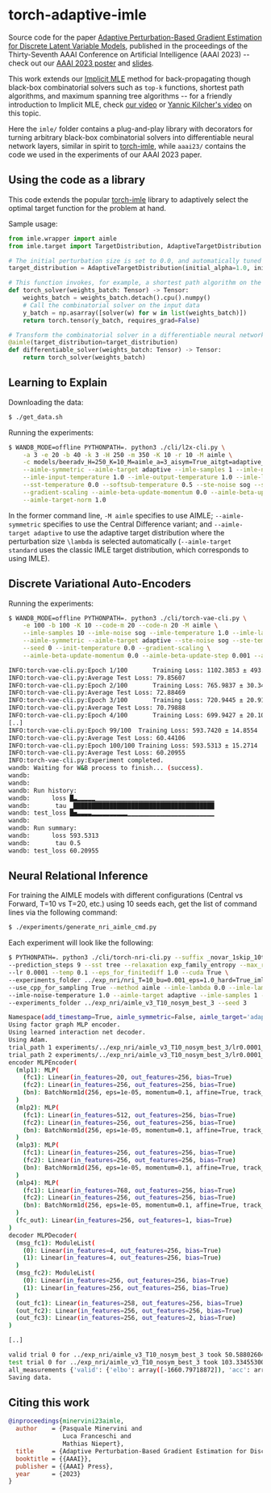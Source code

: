 # torch-adaptive-imle

Source code for the paper [Adaptive Perturbation-Based Gradient Estimation for Discrete Latent Variable Models](https://arxiv.org/abs/2209.04862), published in the proceedings of the Thirty-Seventh AAAI Conference on Artificial Intelligence (AAAI 2023) -- check out our [AAAI 2023 poster](http://data.neuralnoise.com/AIMLE_AAAI23_poster.pdf) and [slides](http://data.neuralnoise.com/AIMLE_AAAI23_slides.pdf).

This work extends our [Implicit MLE](https://arxiv.org/abs/2106.01798) method for back-propagating though black-box combinatorial solvers such as `top-k` functions, shortest path algorithms, and maximum spanning tree algorithms -- for a friendly introduction to Implicit MLE, check [our video](https://www.youtube.com/watch?v=hb2b0K2PTxI) or [Yannic Kilcher's video](https://www.youtube.com/watch?v=W2UT8NjUqrk) on this topic.

Here the `imle/` folder contains a plug-and-play library with decorators for turning arbitrary black-box combinatorial solvers into differentiable neural network layers, similar in spirit to [torch-imle](https://github.com/uclnlp/torch-imle), while `aaai23/` contains the code we used in the experiments of our AAAI 2023 paper.

## Using the code as a library

This code extends the popular [torch-imle](https://github.com/uclnlp/torch-imle) library to adaptively select the optimal target function for the problem at hand.

Sample usage:

```python
from imle.wrapper import aimle
from imle.target import TargetDistribution, AdaptiveTargetDistribution

# The initial perturbation size is set to 0.0, and automatically tuned by the model during training
target_distribution = AdaptiveTargetDistribution(initial_alpha=1.0, initial_beta=0.0)

# This function invokes, for example, a shortest path algorithm on the inputs `weights_batch`
def torch_solver(weights_batch: Tensor) -> Tensor:
    weights_batch = weights_batch.detach().cpu().numpy()
    # Call the combinatorial solver on the input data
    y_batch = np.asarray([solver(w) for w in list(weights_batch)])
    return torch.tensor(y_batch, requires_grad=False)

# Transform the combinatorial solver in a differentiable neural network layer by adding a simple decorator
@aimle(target_distribution=target_distribution)
def differentiable_solver(weights_batch: Tensor) -> Tensor:
    return torch_solver(weights_batch)
```

## Learning to Explain

Downloading the data:

```bash
$ ./get_data.sh
```

Running the experiments:

```bash
$ WANDB_MODE=offline PYTHONPATH=. python3 ./cli/l2x-cli.py \
    -a 3 -e 20 -b 40 -k 3 -H 250 -m 350 -K 10 -r 10 -M aimle \
    -c models/beeradv_H=250_K=10_M=aimle_a=3_aisym=True_aitgt=adaptive_b=40_bm=0.0_bu=0.0001_e=20_ilmd=0.0_inoise=gumbel_ismp=1_itmp=1.0_k=3_m=350_r=10_scale=True_sst_temp=0.0_ssub_tmp=0.5_ste_noise=sog_ste_tmp=0.0_tn=1.0.pt \
    --aimle-symmetric --aimle-target adaptive --imle-samples 1 --imle-noise gumbel \
    --imle-input-temperature 1.0 --imle-output-temperature 1.0 --imle-lambda 0.0 \
    --sst-temperature 0.0 --softsub-temperature 0.5 --ste-noise sog --ste-temperature 0.0 \
    --gradient-scaling --aimle-beta-update-momentum 0.0 --aimle-beta-update-step 0.0001 \
    --aimle-target-norm 1.0
```

In the former command line, `-M aimle` specifies to use AIMLE; `--aimle-symmetric` specifies to use the Central Difference variant; and `--aimle-target adaptive` to use the adaptive target distribution where the perturbation size `\lambda` is selected automatically (`--aimle-target standard` uses the classic IMLE target distribution, which corresponds to using IMLE).

## Discrete Variational Auto-Encoders

Running the experiments:

```bash
$ WANDB_MODE=offline PYTHONPATH=. python3 ./cli/torch-vae-cli.py \
    -e 100 -b 100 -K 10 --code-m 20 --code-n 20 -M aimle \
    --imle-samples 10 --imle-noise sog --imle-temperature 1.0 --imle-lambda 0.0 \
    --aimle-symmetric --aimle-target adaptive --ste-noise sog --ste-temperature 0.0 \
    --seed 0 --init-temperature 0.0 --gradient-scaling \
    --aimle-beta-update-momentum 0.0 --aimle-beta-update-step 0.001 --aimle-target-norm 10.0

INFO:torch-vae-cli.py:Epoch 1/100       Training Loss: 1102.3853 ± 493.7140     Temperature: 0.00000    Beta: 0.60000
INFO:torch-vae-cli.py:Average Test Loss: 79.85607
INFO:torch-vae-cli.py:Epoch 2/100       Training Loss: 765.9837 ± 30.3491       Temperature: 0.50000    Beta: 1.05800
INFO:torch-vae-cli.py:Average Test Loss: 72.88469
INFO:torch-vae-cli.py:Epoch 3/100       Training Loss: 720.9445 ± 20.9125       Temperature: 0.50000    Beta: 1.05600
INFO:torch-vae-cli.py:Average Test Loss: 70.79888
INFO:torch-vae-cli.py:Epoch 4/100       Training Loss: 699.9427 ± 20.1001       Temperature: 0.50000    Beta: 1.06400
[..]
INFO:torch-vae-cli.py:Epoch 99/100	Training Loss: 593.7420 ± 14.8554	Temperature: 0.50000	Beta: 0.29800
INFO:torch-vae-cli.py:Average Test Loss: 60.44106
INFO:torch-vae-cli.py:Epoch 100/100	Training Loss: 593.5313 ± 15.2714	Temperature: 0.50000	Beta: 0.27000
INFO:torch-vae-cli.py:Average Test Loss: 60.20955
INFO:torch-vae-cli.py:Experiment completed.
wandb: Waiting for W&B process to finish... (success).
wandb:                                                                                
wandb: 
wandb: Run history:
wandb:      loss █▃▂▂▂▂▂▁▁▁▁▁▁▁▁▁▁▁▁▁▁▁▁▁▁▁▁▁▁▁▁▁▁▁▁▁▁▁▁▁
wandb:       tau ▁███████████████████████████████████████
wandb: test_loss █▅▃▃▃▃▂▂▂▂▂▂▂▂▂▂▁▁▁▁▁▁▁▁▁▁▁▁▁▁▁▁▁▁▁▁▁▁▁▁
wandb: 
wandb: Run summary:
wandb:      loss 593.5313
wandb:       tau 0.5
wandb: test_loss 60.20955
```

## Neural Relational Inference

For training the AIMLE models with different configurations (Central vs Forward, T=10 vs T=20, etc.) using 10 seeds each, get the list of command lines via the following command:

```bash
$ ./experiments/generate_nri_aimle_cmd.py
```

Each experiment will look like the following:

```bash
$ PYTHONPATH=. python3 ./cli/torch-nri-cli.py --suffix _novar_1skip_10t_1r_graph10 --timesteps 10 \
--prediction_steps 9 --sst tree --relaxation exp_family_entropy --max_range 15 --symmeterize_logits True \
--lr 0.0001 --temp 0.1 --eps_for_finitediff 1.0 --cuda True \
--experiments_folder ../exp_nri/nri_T=10_bu=0.001_eps=1.0_hard=True_imle_samples=1_lmbda=0.0_lr=0.0001_method=aimle_noise=sog_noise_temp=1.0_scaling=False_sst=tree_symmetric=False_target=adaptive_temp=0.1 \
--use_cpp_for_sampling True --method aimle --imle-lambda 0.0 --imle-lambda-update-step 0.001 --imle-noise sog \
--imle-noise-temperature 1.0 --aimle-target adaptive --imle-samples 1 --hard True --st True \
--experiments_folder ../exp_nri/aimle_v3_T10_nosym_best_3 --seed 3

Namespace(add_timestamp=True, aimle_symmetric=False, aimle_target='adaptive', batch_size=128, cuda=False, dec_weight_decay=0.0, decoder_dropout=0.0, decoder_hidden=256, dims=2, edge_metric_num_samples=1, edge_types=2, ema_for_loss=0.99, enc_weight_decay=0.0, encoder_dropout=0.0, encoder_hidden=256, eps_for_finitediff=1.0, eval_batch_size=100, eval_edge_metric_bs=10000, eval_every=500, experiment_name=None, experiments_folder='../exp_nri/aimle_v3_T10_nosym_best_3', factor=True, gamma=0.5, gradient_scaling=False, hard=True, imle_lambda=0.0, imle_lambda_update_step=0.001, imle_noise='sog', imle_noise_temperature=1.0, imle_samples=1, log_edge_metric_train=False, log_edge_metric_val=True, lr=0.0001, lr_decay=200, max_range=15.0, max_steps=None, method='aimle', mode='eval', num_iterations=50000, num_rounds=1, num_samples=1, num_vertices=10, prediction_steps=9, reinforce_baseline='ema', relaxation='exp_family_entropy', save_best_model=True, seed=3, skip_first=False, sst='tree', st=True, suffix='_novar_1skip_10t_1r_graph10', symmeterize_logits=True, temp=0.1, timesteps=10, use_cpp_for_edge_metric=False, use_cpp_for_sampling=True, use_gumbels_for_kl=True, use_nvil=False, use_reinforce=False, var=5e-05, verbose=False)
Using factor graph MLP encoder.
Using learned interaction net decoder.
Using Adam.
trial_path 1 experiments/../exp_nri/aimle_v3_T10_nosym_best_3/lr0.0001_temp0.1_encwd0.0_decwd0.0_3 True
trial_path 2 experiments/../exp_nri/aimle_v3_T10_nosym_best_3/lr0.0001_temp0.1_encwd0.0_decwd0.0_3/train_and_val_measurements.pkl True
encoder MLPEncoder(
  (mlp1): MLP(
    (fc1): Linear(in_features=20, out_features=256, bias=True)
    (fc2): Linear(in_features=256, out_features=256, bias=True)
    (bn): BatchNorm1d(256, eps=1e-05, momentum=0.1, affine=True, track_running_stats=True)
  )
  (mlp2): MLP(
    (fc1): Linear(in_features=512, out_features=256, bias=True)
    (fc2): Linear(in_features=256, out_features=256, bias=True)
    (bn): BatchNorm1d(256, eps=1e-05, momentum=0.1, affine=True, track_running_stats=True)
  )
  (mlp3): MLP(
    (fc1): Linear(in_features=256, out_features=256, bias=True)
    (fc2): Linear(in_features=256, out_features=256, bias=True)
    (bn): BatchNorm1d(256, eps=1e-05, momentum=0.1, affine=True, track_running_stats=True)
  )
  (mlp4): MLP(
    (fc1): Linear(in_features=768, out_features=256, bias=True)
    (fc2): Linear(in_features=256, out_features=256, bias=True)
    (bn): BatchNorm1d(256, eps=1e-05, momentum=0.1, affine=True, track_running_stats=True)
  )
  (fc_out): Linear(in_features=256, out_features=1, bias=True)
)
decoder MLPDecoder(
  (msg_fc1): ModuleList(
    (0): Linear(in_features=4, out_features=256, bias=True)
    (1): Linear(in_features=4, out_features=256, bias=True)
  )
  (msg_fc2): ModuleList(
    (0): Linear(in_features=256, out_features=256, bias=True)
    (1): Linear(in_features=256, out_features=256, bias=True)
  )
  (out_fc1): Linear(in_features=258, out_features=256, bias=True)
  (out_fc2): Linear(in_features=256, out_features=256, bias=True)
  (out_fc3): Linear(in_features=256, out_features=2, bias=True)
)

[..]

valid trial 0 for ../exp_nri/aimle_v3_T10_nosym_best_3 took 50.58802604675293s.
test trial 0 for ../exp_nri/aimle_v3_T10_nosym_best_3 took 103.33455300331116s.
all_measurements {'valid': {'elbo': array([-1660.79718872]), 'acc': array([0.8550089], dtype=float32), 'precision': array([0.6375222], dtype=float32), 'recall': array([0.6375222], dtype=float32)}, 'test': {'elbo': array([-1659.31648804]), 'acc': array([0.8546978], dtype=float32), 'precision': array([0.63674444], dtype=float32), 'recall': array([0.63674444], dtype=float32)}}
Saving data.
```

## Citing this work

```bibtex
@inproceedings{minervini23aimle,
  author    = {Pasquale Minervini and
               Luca Franceschi and
               Mathias Niepert},
  title     = {Adaptive Perturbation-Based Gradient Estimation for Discrete Latent Variable Models},
  booktitle = {{AAAI}},
  publisher = {{AAAI} Press},
  year      = {2023}
}
```
